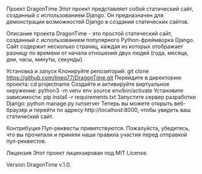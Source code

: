 Проект DragonTime Этот проект представляет собой статический сайт, созданный с использованием Django. Он предназначен для демонстрации возможностей Django в создании статических сайтов.

Описание проекта DragonTime - это простой статический сайт, созданный с использованием популярного Python-фреймворка Django. Сайт содержит несколько страниц, каждая из которых отображает разницу по времени от начала отношений двух людей (года, месяца, дни, часы, минуты, секунды).

Установка и запуск Клонируйте репозиторий: git clone https://github.com/lineq77/DragonTime.git Перейдите в директорию проекта: cd projectname Создайте и активируйте виртуальное окружение: python3 -m venv env source env/bin/activate Установите зависимости: pip install -r requirements.txt Запустите сервер разработки Django: python manage.py runserver Теперь вы можете открыть веб-браузер и перейти по адресу http://localhost:8000, чтобы увидеть ваш статический сайт.

Контрибуция Пул-реквесты приветствуются. Пожалуйста, убедитесь, что вы прочитали и приняли наши правила участия перед отправкой пул-реквестов.

Лицензия Этот проект лицензирован под MIT License.

Version DragonTime v.1.0.
